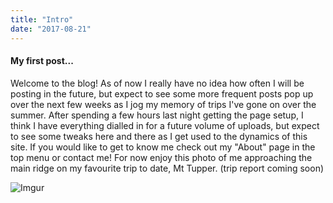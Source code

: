 ```yaml
---
title: "Intro"
date: "2017-08-21"
---
```


#### My first post...

Welcome to the blog! As of now I really have no idea how often I will be posting in the future, but expect to see some more frequent posts pop up over the next few weeks as I jog my memory of trips I've gone on over the summer. After spending a few hours last night getting the page setup, I think I have everything dialled in for a future volume of uploads, but expect to see some tweaks here and there as I get used to the dynamics of this site. If you would like to get to know me check out my "About" page in the top menu or contact me! For now enjoy this photo of me approaching the main ridge on my favourite trip to date, Mt Tupper. (trip report coming soon)

![Imgur](https://i.imgur.com/jOk2fJt.jpg)
